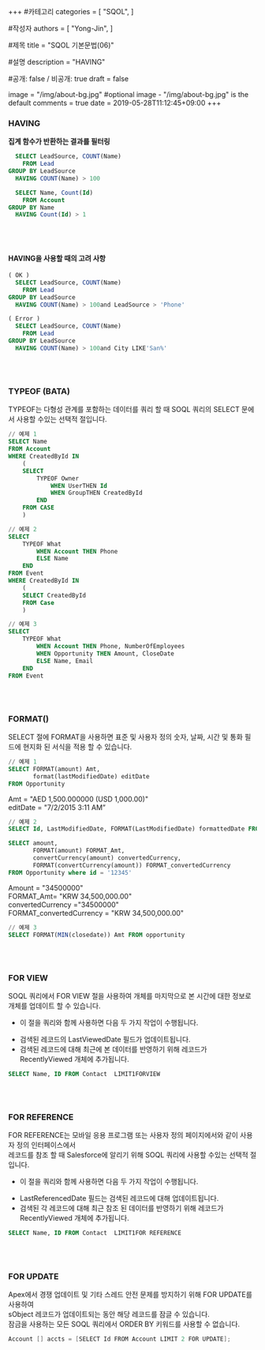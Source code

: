 +++
#카테고리
categories = [
    "SQOL",
]

#작성자
authors = [
    "Yong-Jin",
]

#제목
title = "SQOL 기본문법(06)"

#설명
description = "HAVING"

#공개: false / 비공개: true
draft = false


image = "/img/about-bg.jpg" #optional image - "/img/about-bg.jpg" is the default
comments = true
date = 2019-05-28T11:12:45+09:00
+++

<!-- 게시글 내용 -->

### HAVING
__집계 함수가 반환하는 결과를 필터링__

```sql
  SELECT LeadSource, COUNT(Name)
    FROM Lead
GROUP BY LeadSource
  HAVING COUNT(Name) > 100

  SELECT Name, Count(Id)
    FROM Account
GROUP BY Name
  HAVING Count(Id) > 1

```
###### &nbsp;
#### HAVING을 사용할 때의 고려 사항
```sql
( OK )
  SELECT LeadSource, COUNT(Name)
    FROM Lead
GROUP BY LeadSource
  HAVING COUNT(Name) > 100and LeadSource > 'Phone'

( Error )
  SELECT LeadSource, COUNT(Name)
    FROM Lead
GROUP BY LeadSource
  HAVING COUNT(Name) > 100and City LIKE'San%'
```
###### &nbsp;
### TYPEOF (BATA)
TYPEOF는 다형성 관계를 포함하는 데이터를 쿼리 할 때 SOQL 쿼리의 SELECT 문에서 사용할 수있는 선택적 절입니다.

```sql
// 예제 1
SELECT Name 
FROM Account
WHERE CreatedById IN 
    (
    SELECT 
        TYPEOF Owner
            WHEN UserTHEN Id
            WHEN GroupTHEN CreatedById
        END
    FROM CASE
    )

// 예제 2
SELECT
    TYPEOF What
        WHEN Account THEN Phone
        ELSE Name
    END
FROM Event
WHERE CreatedById IN
    (
    SELECT CreatedById
    FROM Case
    )

// 예제 3
SELECT
    TYPEOF What
        WHEN Account THEN Phone, NumberOfEmployees
        WHEN Opportunity THEN Amount, CloseDate
        ELSE Name, Email
    END
FROM Event
```
###### &nbsp;
### FORMAT()
SELECT 절에 FORMAT을 사용하면 표준 및 사용자 정의 숫자, 날짜, 시간 및 통화 필드에 현지화 된 서식을 적용 할 수 있습니다.

```sql
// 예제 1
SELECT FORMAT(amount) Amt,
       format(lastModifiedDate) editDate
FROM Opportunity
```
Amt = "AED 1,500.000000 (USD 1,000.00)" <br/>
editDate = "7/2/2015 3:11 AM”

```sql
// 예제 2
SELECT Id, LastModifiedDate, FORMAT(LastModifiedDate) formattedDate FROM Account

SELECT amount,
       FORMAT(amount) FORMAT_Amt,
       convertCurrency(amount) convertedCurrency,
       FORMAT(convertCurrency(amount)) FORMAT_convertedCurrency
FROM Opportunity where id = '12345'
```
Amount = "34500000" <br/>
FORMAT_Amt= "KRW 34,500,000.00" <br/>
convertedCurrency ="34500000" <br/>
FORMAT_convertedCurrency = "KRW 34,500,000.00" <br/>

```sql
// 예제 3
SELECT FORMAT(MIN(closedate)) Amt FROM opportunity
```
###### &nbsp;
### FOR VIEW
SOQL 쿼리에서 FOR VIEW 절을 사용하여 개체를 마지막으로 본 시간에 대한 정보로 개체를 업데이트 할 수 있습니다.<br/>

* 이 절을 쿼리와 함께 사용하면 다음 두 가지 작업이 수행됩니다.
 + 검색된 레코드의 LastViewedDate 필드가 업데이트됩니다. 
 + 검색된 레코드에 대해 최근에 본 데이터를 반영하기 위해 레코드가 RecentlyViewed 개체에 추가됩니다.

 ```sql
 SELECT Name, ID FROM Contact  LIMIT1FORVIEW
 ```

###### &nbsp;
### FOR REFERENCE
FOR REFERENCE는 모바일 응용 프로그램 또는 사용자 정의 페이지에서와 같이 사용자 정의 인터페이스에서 <br/>
레코드를 참조 할 때 Salesforce에 알리기 위해 SOQL 쿼리에 사용할 수있는 선택적 절입니다.

* 이 절을 쿼리와 함께 사용하면 다음 두 가지 작업이 수행됩니다.
 + LastReferencedDate 필드는 검색된 레코드에 대해 업데이트됩니다.
 + 검색된 각 레코드에 대해 최근 참조 된 데이터를 반영하기 위해 레코드가 RecentlyViewed 개체에 추가됩니다.

 ```sql
 SELECT Name, ID FROM Contact  LIMIT1FOR REFERENCE
 ```
###### &nbsp;
### FOR UPDATE
Apex에서 경쟁 업데이트 및 기타 스레드 안전 문제를 방지하기 위해 FOR UPDATE를 사용하여 <br/>
sObject 레코드가 업데이트되는 동안 해당 레코드를 잠글 수 있습니다. <br/>
잠금을 사용하는 모든 SOQL 쿼리에서 ORDER BY 키워드를 사용할 수 없습니다.

```c#
Account [] accts = [SELECT Id FROM Account LIMIT 2 FOR UPDATE];
```
